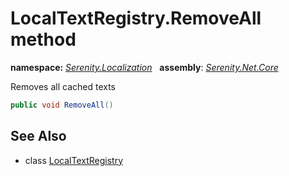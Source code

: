 # LocalTextRegistry.RemoveAll method
**namespace:** *[Serenity.Localization](../../README.md#serenity.localization-namespace)*   **assembly**: *[Serenity.Net.Core](../../README.md)*

Removes all cached texts

```csharp
public void RemoveAll()
```

## See Also

* class [LocalTextRegistry](../LocalTextRegistry.md)